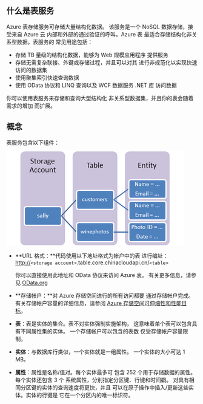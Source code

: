 ## 什么是表服务

Azure 表存储服务可存储大量结构化数据。
该服务是一个 NoSQL 数据存储，接受来自 Azure 云
内部和外部的通过验证的呼叫。Azure 表
最适合存储结构化非关系型数据。表服务的
常见用途包括：

-   存储 TB 量级的结构化数据，能够为 Web 规模应用程序
    提供服务
-   存储无需复杂联接、外键或存储过程，并且可以对其
    进行非规范化以实现快速访问的数据集
-   使用聚集索引快速查询数据
-   使用 OData 协议和 LINQ 查询以及 WCF 数据服务 .NET 库
    访问数据

你可以使用表服务来存储和查询大型结构化
非关系型数据集，并且你的表会随着需求的增加
而扩展。

## 概念

表服务包含以下组件：

![表 1][]

-   **URL 格式：**代码使用以下地址格式为帐户中的表
    进行编址：
    <http://>`<storage account>`.table.core.chinacloudapi.cn/`<table>`

    你可以直接使用此地址和 OData 协议来访问 Azure 表。
    有关更多信息，请参见 [OData.org][]

-   **存储帐户：**对 Azure 存储空间进行的所有访问都要
    通过存储帐户完成。有关存储帐户容量的详细信息，请参阅 [Azure 存储空间可伸缩性和性能目标][]。

-   **表**：表是实体的集合。表不对实体强制实施架构，
    这意味着单个表可以包含具有不同属性集的实体。
    一个存储帐户可以包含的表数
    仅受存储帐户容量限制。

-   **实体**：与数据库行类似，一个实体就是一组属性。
    一个实体的大小可达 1 MB。

-   **属性**：属性是名称/值对。每个实体最多可
    包含 252 个用于存储数据的属性。每个实体还包含 3 个
    系统属性，分别指定分区键、行键和时间戳。
    对具有相同分区键的实体的查询速度将更快，并且
    可以在原子操作中插入/更新这些实体。实体的行键是
    它在一个分区内的唯一标识符。

  [表 1]: ./media/storage-java-how-to-use-table-storage/table1.png
  [OData.org]: http://www.odata.org/
  [Azure 存储空间可伸缩性和性能目标]: http://msdn.microsoft.com/zh-cn/library/dn249410.aspx
